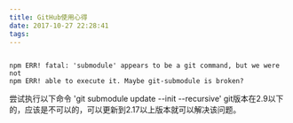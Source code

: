 ```yaml
---
title: GitHub使用心得
date: 2017-10-27 22:28:41
tags:
---
```

```

npm ERR! fatal: 'submodule' appears to be a git command, but we were not
npm ERR! able to execute it. Maybe git-submodule is broken?

```

尝试执行以下命令
'git submodule update --init --recursive'
git版本在2.9以下的，应该是不可以的，可以更新到2.17以上版本就可以解决该问题。 